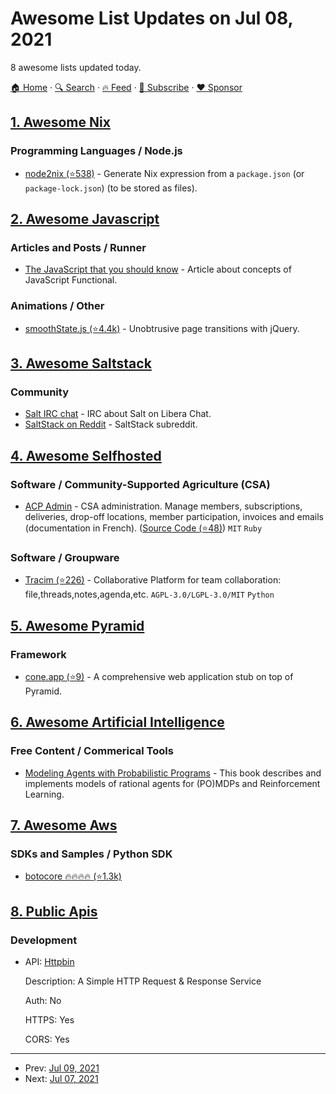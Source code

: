 # Awesome List Updates on Jul 08, 2021

8 awesome lists updated today.

[🏠 Home](/README.md) · [🔍 Search](https://www.trackawesomelist.com/search/) · [🔥 Feed](https://www.trackawesomelist.com/rss.xml) · [📮 Subscribe](https://trackawesomelist.us17.list-manage.com/subscribe?u=d2f0117aa829c83a63ec63c2f&id=36a103854c) · [❤️  Sponsor](https://github.com/sponsors/theowenyoung)



## [1. Awesome Nix](/content/nix-community/awesome-nix/README.md)

### Programming Languages / Node.js

*   [node2nix (⭐538)](https://github.com/svanderburg/node2nix) - Generate Nix expression from a `package.json` (or `package-lock.json`) (to be stored as files).

## [2. Awesome Javascript](/content/sorrycc/awesome-javascript/README.md)

### Articles and Posts / Runner

*   [The JavaScript that you should know](https://medium.com/@pedropolisenso/o-javasscript-que-voc%C3%AA-deveria-conhecer-b70e94d1d706) - Article about concepts of JavaScript Functional.

### Animations / Other

*   [smoothState.js (⭐4.4k)](https://github.com/miguel-perez/smoothState.js) - Unobtrusive page transitions with jQuery.

## [3. Awesome Saltstack](/content/hbokh/awesome-saltstack/README.md)

### Community

*   [Salt IRC chat](https://web.libera.chat/?channels=#salt) - IRC about Salt on Libera Chat.
*   [SaltStack on Reddit](https://www.reddit.com/r/saltstack/) - SaltStack subreddit.

## [4. Awesome Selfhosted](/content/awesome-selfhosted/awesome-selfhosted/README.md)

### Software / Community-Supported Agriculture (CSA)

*   [ACP Admin](https://acp-admin.ch/) - CSA administration. Manage members, subscriptions, deliveries, drop-off locations, member participation, invoices and emails (documentation in French). ([Source Code (⭐48)](https://github.com/acp-admin/acp-admin/)) `MIT` `Ruby`

### Software / Groupware

*   [Tracim (⭐226)](https://github.com/tracim/tracim) - Collaborative Platform for team collaboration: file,threads,notes,agenda,etc. `AGPL-3.0/LGPL-3.0/MIT` `Python`

## [5. Awesome Pyramid](/content/uralbash/awesome-pyramid/README.md)

### Framework

*   [cone.app (⭐9)](https://github.com/conestack/cone.app) - A comprehensive web application stub on top of Pyramid.

## [6. Awesome Artificial Intelligence](/content/owainlewis/awesome-artificial-intelligence/README.md)

### Free Content / Commerical Tools

*   [Modeling Agents with Probabilistic Programs](https://agentmodels.org/) - This book describes and implements models of rational agents for (PO)MDPs and Reinforcement Learning.

## [7. Awesome Aws](/content/donnemartin/awesome-aws/README.md)

### SDKs and Samples / Python SDK

*   [botocore :fire::fire::fire::fire: (⭐1.3k)](https://github.com/boto/botocore)

## [8. Public Apis](/content/public-apis/public-apis/README.md)

### Development

- API: [Httpbin](https://httpbin.org/)

  Description: A Simple HTTP Request & Response Service

  Auth: No

  HTTPS: Yes

  CORS: Yes



---

- Prev: [Jul 09, 2021](/content/2021/07/09/README.md)
- Next: [Jul 07, 2021](/content/2021/07/07/README.md)